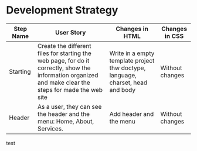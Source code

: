# Development Strategy


| Step Name | User Story | Changes in HTML | Changes in CSS |
| --- | --- | --- | --- |
| Starting | Create the different files for starting the web page, for do it correctly, show the information organized and make clear the steps for made the web site | Write in a empty template project thw doctype, language, charset, head and body | Without changes |
| Header | As a user, they can see the header and the menu: Home, About, Services.| Add header and the menu | Without changes   |

test